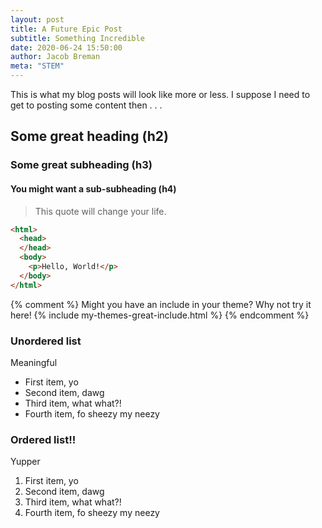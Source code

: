 ```yaml
---
layout: post
title: A Future Epic Post
subtitle: Something Incredible
date: 2020-06-24 15:50:00
author: Jacob Breman
meta: "STEM"
---
```

This is what my blog posts will look like more or less.  I suppose I need to get to posting some content then . . .

## Some great heading (h2)


### Some great subheading (h3)

#### You might want a sub-subheading (h4)
> This quote will change your life.

```html
<html>
  <head>
  </head>
  <body>
    <p>Hello, World!</p>
  </body>
</html>
```

{% comment %}
Might you have an include in your theme? Why not try it here!
{% include my-themes-great-include.html %}
{% endcomment %}


### Unordered list

Meaningful

- First item, yo
- Second item, dawg
- Third item, what what?!
- Fourth item, fo sheezy my neezy

### Ordered list!!

Yupper

1. First item, yo
2. Second item, dawg
3. Third item, what what?!
4. Fourth item, fo sheezy my neezy